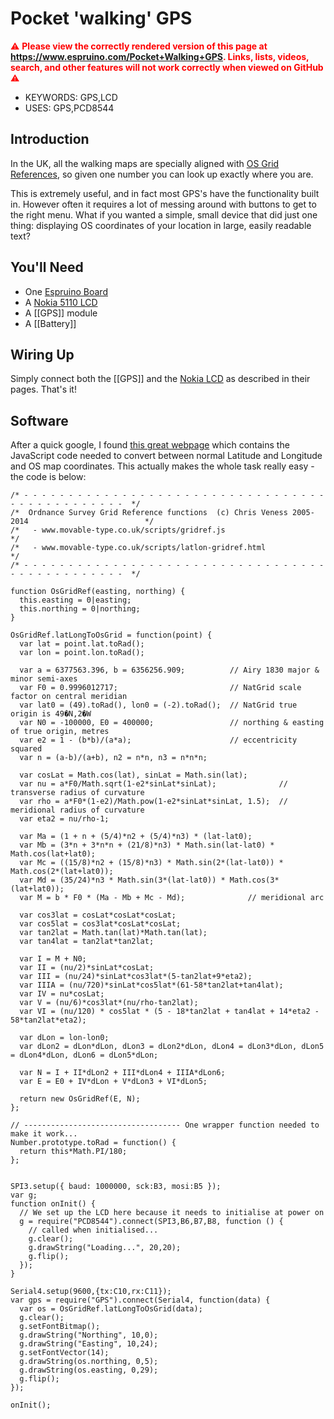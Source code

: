 <!--- Copyright (c) 2013 Gordon Williams, Pur3 Ltd. See the file LICENSE for copying permission. -->
Pocket 'walking' GPS
=================

<span style="color:red">:warning: **Please view the correctly rendered version of this page at https://www.espruino.com/Pocket+Walking+GPS. Links, lists, videos, search, and other features will not work correctly when viewed on GitHub** :warning:</span>

* KEYWORDS: GPS,LCD
* USES: GPS,PCD8544

Introduction
-----------

In the UK, all the walking maps are specially aligned with [OS Grid References](http://en.wikipedia.org/wiki/Ordnance_Survey_National_Grid), so given one number you can look up exactly where you are. 

This is extremely useful, and in fact most GPS's have the functionality built in. However often it requires a lot of messing around with buttons to get to the right menu. What if you wanted a simple, small device that did just one thing: displaying OS coordinates of your location in large, easily readable text?

You'll Need
----------

* One [Espruino Board](/EspruinoBoard)
* A [Nokia 5110 LCD](/PCD8544)
* A [[GPS]] module
* A [[Battery]]

Wiring Up
--------

Simply connect both the [[GPS]] and the [Nokia LCD](/PCD8544) as described in their pages. That's it!


Software
-------

After a quick google, I found [this great webpage](http://www.movable-type.co.uk/scripts/latlong-gridref.html) which contains the JavaScript code needed to convert between normal Latitude and Longitude and OS map coordinates. This actually makes the whole task really easy - the code is below:

```
/* - - - - - - - - - - - - - - - - - - - - - - - - - - - - - - - - - - - - - - - - - - - - - - -  */
/*  Ordnance Survey Grid Reference functions  (c) Chris Veness 2005-2014                          */
/*   - www.movable-type.co.uk/scripts/gridref.js                                                  */
/*   - www.movable-type.co.uk/scripts/latlon-gridref.html                                         */
/* - - - - - - - - - - - - - - - - - - - - - - - - - - - - - - - - - - - - - - - - - - - - - - -  */

function OsGridRef(easting, northing) {
  this.easting = 0|easting;
  this.northing = 0|northing;
}

OsGridRef.latLongToOsGrid = function(point) {
  var lat = point.lat.toRad();
  var lon = point.lon.toRad();

  var a = 6377563.396, b = 6356256.909;          // Airy 1830 major & minor semi-axes
  var F0 = 0.9996012717;                         // NatGrid scale factor on central meridian
  var lat0 = (49).toRad(), lon0 = (-2).toRad();  // NatGrid true origin is 49�N,2�W
  var N0 = -100000, E0 = 400000;                 // northing & easting of true origin, metres
  var e2 = 1 - (b*b)/(a*a);                      // eccentricity squared
  var n = (a-b)/(a+b), n2 = n*n, n3 = n*n*n;

  var cosLat = Math.cos(lat), sinLat = Math.sin(lat);
  var nu = a*F0/Math.sqrt(1-e2*sinLat*sinLat);              // transverse radius of curvature
  var rho = a*F0*(1-e2)/Math.pow(1-e2*sinLat*sinLat, 1.5);  // meridional radius of curvature
  var eta2 = nu/rho-1;

  var Ma = (1 + n + (5/4)*n2 + (5/4)*n3) * (lat-lat0);
  var Mb = (3*n + 3*n*n + (21/8)*n3) * Math.sin(lat-lat0) * Math.cos(lat+lat0);
  var Mc = ((15/8)*n2 + (15/8)*n3) * Math.sin(2*(lat-lat0)) * Math.cos(2*(lat+lat0));
  var Md = (35/24)*n3 * Math.sin(3*(lat-lat0)) * Math.cos(3*(lat+lat0));
  var M = b * F0 * (Ma - Mb + Mc - Md);              // meridional arc

  var cos3lat = cosLat*cosLat*cosLat;
  var cos5lat = cos3lat*cosLat*cosLat;
  var tan2lat = Math.tan(lat)*Math.tan(lat);
  var tan4lat = tan2lat*tan2lat;

  var I = M + N0;
  var II = (nu/2)*sinLat*cosLat;
  var III = (nu/24)*sinLat*cos3lat*(5-tan2lat+9*eta2);
  var IIIA = (nu/720)*sinLat*cos5lat*(61-58*tan2lat+tan4lat);
  var IV = nu*cosLat;
  var V = (nu/6)*cos3lat*(nu/rho-tan2lat);
  var VI = (nu/120) * cos5lat * (5 - 18*tan2lat + tan4lat + 14*eta2 - 58*tan2lat*eta2);

  var dLon = lon-lon0;
  var dLon2 = dLon*dLon, dLon3 = dLon2*dLon, dLon4 = dLon3*dLon, dLon5 = dLon4*dLon, dLon6 = dLon5*dLon;

  var N = I + II*dLon2 + III*dLon4 + IIIA*dLon6;
  var E = E0 + IV*dLon + V*dLon3 + VI*dLon5;

  return new OsGridRef(E, N);
};

// ----------------------------------- One wrapper function needed to make it work...
Number.prototype.toRad = function() { 
  return this*Math.PI/180;
}; 


SPI3.setup({ baud: 1000000, sck:B3, mosi:B5 });
var g;
function onInit() {
  // We set up the LCD here because it needs to initialise at power on
  g = require("PCD8544").connect(SPI3,B6,B7,B8, function () {
    // called when initialised...
    g.clear();
    g.drawString("Loading...", 20,20);
    g.flip();
  });
}

Serial4.setup(9600,{tx:C10,rx:C11});
var gps = require("GPS").connect(Serial4, function(data) {
  var os = OsGridRef.latLongToOsGrid(data);
  g.clear();
  g.setFontBitmap();
  g.drawString("Northing", 10,0);
  g.drawString("Easting", 10,24);
  g.setFontVector(14);
  g.drawString(os.northing, 0,5);
  g.drawString(os.easting, 0,29);
  g.flip();
});

onInit();
```


